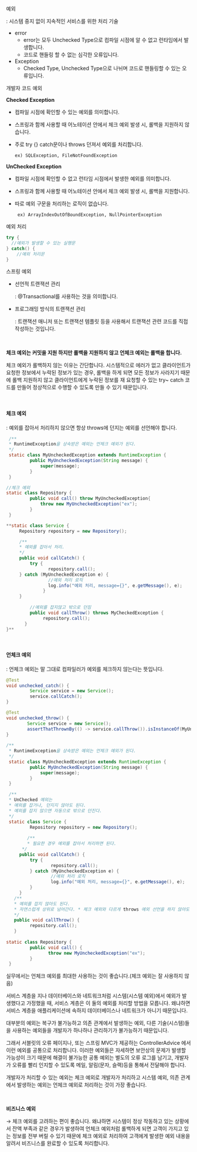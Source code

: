 
예외 

: 시스템 중지 없이 지속적인 서비스를 위한 처리 기술 

- error
    - error는 모두 Unchecked Type으로 컴파일 시점에 알 수 없고 런타임에서 발생합니다.
    - 코드로 핸들링 할 수 없는 심각한 오류입니다.
- Exception
    - Checked Type, Unchecked Type으로 나뉘며 코드로 핸들링할 수 있는 오류입니다.

개발자 코드 예외

**Checked Exception**

- 컴파일 시점에 확인할 수 있는 예외를 의미합니다.
- 스프링과 함께 사용할 때 어노테이션 안에서 체크 예외 발생 시, 롤백을 지원하지 않습니다.
- 주로 try {} catch문이나 throws 던져서 예외를 처리합니다.
    
      ex) SQLException, FileNotFoundException
    

**UnChecked Exception**

- 컴파일 시점에 확인할 수 없고 런타임 시점에서 발생한 예외를 의미합니다.
- 스프링과 함께 사용할 때 어노테이션 안에서 체크 예외 발생 시, 롤백을 지원합니다.
- 따로 예외 구문을 처리하는 로직이 없습니다.

       ex) ArrayIndexOutOfBoundException, NullPointerException

예외 처리

```java
try { 
  //예외가 발생할 수 있는 실행문 		 
} catch() {
	//예외 처리문
}
```

스프링 예외 

- 선언적 트랜잭션 관리

    : @Transactional를 사용하는 것을 의미합니다. 

- 프로그래밍 방식의 트랜잭션 관리

    : 트랜잭션 매니저 또는 트랜잭션 템플릿 등을 사용해서 트랜잭션 관련 코드를 직접 작성하는 것입니다.

  <br>

**체크 예외는 커밋을 지원 하지만 롤백을 지원하지 않고 언체크 예외는 롤백을 합니다.** 

체크 예외가 롤백하지 않는 이유는 간단합니다. 시스템적으로 에러가 없고 클라이언트가 요청한 정보에서 누락된 정보가 있는 경우, 롤백을 하게 되면 모든 정보가 사라지기 때문에 롤백 지원하지 않고 클라이언트에게 누락된 정보를 재 요청할 수 있는 try~ catch 코드를 만들어 정상적으로 수행할 수 있도록 만들 수 있기 때문입니다. 

<br>

#### 체크 예외 

: 예외를 잡아서 처리하지 않으면 항상 throws에 던지는 예외를 선언해야 합니다.

```java
 /**
 * RuntimeException을 상속받은 예외는 언체크 예외가 된다.
 */
 static class MyUncheckedException extends RuntimeException {
		 public MyUncheckedException(String message) {
			 super(message);
		 }
 }

//체크 예외
static class Repository {
		 public void call() throw MyUncheckedException{
			 throw new MyUncheckedException("ex");
		 }
 }

**static class Service {
	 Repository repository = new Repository();

	 /**
	 * 예외를 잡아서 처리.
	 */
	 public void callCatch() {
		 try {
				repository.call();
  	 } catch (MyUncheckedException e) {
				//예외 처리 로직
				log.info("예외 처리, message={}", e.getMessage(), e);
			  }
     }
		
		 //예외를 잡지않고 밖으로 던짐 
		 public void callThrow() throws MyCheckedException {
			  repository.call();
	   }
}**
```
<br>


#### 언체크 예외

: 언체크 예외는 말 그대로 컴파일러가 예외를 체크하지 않는다는 뜻입니다. 

```java
@Test
void unchecked_catch() {
		 Service service = new Service();
		 service.callCatch();
} 

@Test
void unchecked_throw() {
		Service service = new Service();
		assertThatThrownBy(() -> service.callThrow()).isInstanceOf(MyUncheckedException.class);
}
 
/**
 * RuntimeException을 상속받은 예외는 언체크 예외가 된다.
 */
 static class MyUncheckedException extends RuntimeException {
		 public MyUncheckedException(String message) {
			 super(message);
		 }
 }

 /**
 * UnChecked 예외는
 * 예외를 잡거나, 던지지 않아도 된다.
 * 예외를 잡지 않으면 자동으로 밖으로 던진다.
 */
 static class Service {
		 Repository repository = new Repository();
 
		/**
		* 필요한 경우 예외를 잡아서 처리하면 된다.
	  */
	 public void callCatch() {
		 try {
				 repository.call();
		 } catch (MyUncheckedException e) {
				 //예외 처리 로직
				 log.info("예외 처리, message={}", e.getMessage(), e);
		 }
	 }
   /**
   * 예외를 잡지 않아도 된다. 
   * 자연스럽게 상위로 넘어간다. * 체크 예외와 다르게 throws 예외 선언을 하지 않아도 된다.
   */
   public void callThrow() {
		 repository.call();
   }
 
static class Repository {
		 public void call() { 
				throw new MyUncheckedException("ex");
		 }
 }
```

실무에서는 언체크 예외를 최대한 사용하는 것이 좋습니다.(체크 예외는 잘 사용하지 않음)

서비스 계층을 지나 데이터베이스와 네트워크처럼 시스템(시스템 예외)에서 예외가 발생했다고 가정했을 때, 서비스 계층은 이 둘의 예외를 처리할 방법을 모릅니다. 왜냐하면 서비스 계층을 애플리케이션에 속하지 데이터베이스나 네트워크가 아니기 때문입니다. 

대부분의 예외는 복구가 불가능하고 의존 관계에서 발생하는 예외, 다른 기술(시스템)들을 사용하는 예외들을 개발자가 하나하나 관리하기가 불가능하기 때문입니다. 

그래서 서블릿의 오류 페이지나, 또는 스프링 MVC가 제공하는 ControllerAdvice 에서 이런 예외를 공통으로 처리합니다. 이러한 예외들은 자세하면 보안상의 문제가 발생할 가능성이 크기 때문에  해결이 불가능한 공통 예외는 별도의 오류 로그를 남기고, 개발자가 오류를 빨리 인지할 수 있도록 메일, 알림(문자, 슬랙)등을 통해서 전달해야 합니다. 


개발자가 처리할 수 있는 예외는 체크 예외로 개발자가 처리하고 시스템 예외, 의존 관계에서 발생하는 예외는 언체크 예외로 처리하는 것이 가장 좋습니다. 

<br>

**비즈니스 예외** 

→ 체크 예외를 고려하는 편이 좋습니다. 왜냐하면 시스템이 정상 작동하고 있는 상황에서 잔액 부족과 같은 경우가 발생하여 언체크 예외처럼 롤백하게 되면 고객이 가지고 있는 정보를 전부 버릴 수 있기 때문에 체크 예외로 처리하여 고객에게 발생한 예외 내용을 알려서 비즈니스를 완료할 수 있도록 처리합니다.

